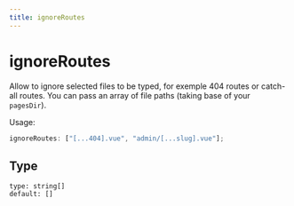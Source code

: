 ```yaml
---
title: ignoreRoutes
---
```


# ignoreRoutes

Allow to ignore selected files to be typed, for exemple 404 routes or catch-all routes.
You can pass an array of file paths (taking base of your `pagesDir`).

Usage:

```ts
ignoreRoutes: ["[...404].vue", "admin/[...slug].vue"];
```

## Type
 `type: string[]`  
 `default: []`

